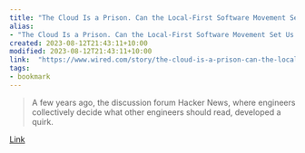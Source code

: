 ```yaml
---
title: "The Cloud Is a Prison. Can the Local-First Software Movement Set Us Free?"
alias:
- "The Cloud Is a Prison. Can the Local-First Software Movement Set Us Free?"
created: 2023-08-12T21:43:11+10:00
modified: 2023-08-12T21:43:11+10:00
link:  "https://www.wired.com/story/the-cloud-is-a-prison-can-the-local-first-software-movement-set-us-free/"
tags:
- bookmark
---
```


> A few years ago, the discussion forum Hacker News, where engineers collectively decide what other engineers should read, developed a quirk.

[Link](https://www.wired.com/story/the-cloud-is-a-prison-can-the-local-first-software-movement-set-us-free/)